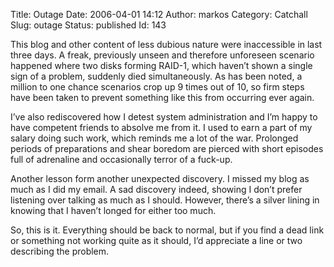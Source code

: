 Title: Outage
Date: 2006-04-01 14:12
Author: markos
Category: Catchall
Slug: outage
Status: published
Id: 143

<div>
 <p>
  This blog and other content of less dubious nature were inaccessible in last three days. A freak, previously unseen and therefore unforeseen scenario happened where two disks forming RAID-1, which haven’t shown a single sign of a problem, suddenly died simultaneously. As has been noted, a million to one chance scenarios crop up 9 times out of 10, so firm steps have been taken to prevent something like this from occurring ever again.
 </p>
 <p>
  I’ve also rediscovered how I detest system administration and I’m happy to have competent friends to absolve me from it. I used to earn a part of my salary doing such work, which reminds me a lot of the war. Prolonged periods of preparations and shear boredom are pierced with short episodes full of adrenaline and occasionally terror of a fuck-up.
 </p>
 <p>
  Another lesson form another unexpected discovery. I missed my blog as much as I did my email. A sad discovery indeed, showing I don’t prefer listening over talking as much as I should. However, there’s a silver lining in knowing that I haven’t longed for either too much.
 </p>
 <p>
  So, this is it. Everything should be back to normal, but if you find a dead link or something not working quite as it should, I’d appreciate a line or two describing the problem.
 </p>
</div>

